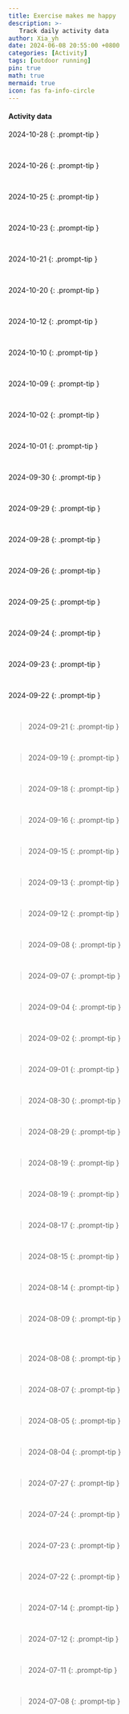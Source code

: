```yaml
---
title: Exercise makes me happy
description: >-
   Track daily activity data
author: Xia_yh
date: 2024-06-08 20:55:00 +0800
categories: [Activity]
tags: [outdoor running]
pin: true
math: true
mermaid: true
icon: fas fa-info-circle
---
```


#### Activity data

2024-10-28
 {: .prompt-tip }
<div class="strava-embed-placeholder" data-embed-type="activity" data-embed-id="12762475546" data-style="standard"></div><script src="https://strava-embeds.com/embed.js"></script>
 <br />


2024-10-26
 {: .prompt-tip }
<div class="strava-embed-placeholder" data-embed-type="activity" data-embed-id="12744653638" data-style="standard" data-from-embed="false"></div><script src="https://strava-embeds.com/embed.js"></script>
 <br />

2024-10-25
 {: .prompt-tip }
<div class="strava-embed-placeholder" data-embed-type="activity" data-embed-id="12737513256" data-style="standard" data-from-embed="false"></div><script src="https://strava-embeds.com/embed.js"></script>
 <br />


2024-10-23
 {: .prompt-tip }
<div class="strava-embed-placeholder" data-embed-type="activity" data-embed-id="12724127176" data-style="standard" data-from-embed="false"></div><script src="https://strava-embeds.com/embed.js"></script>
 <br />


2024-10-21
 {: .prompt-tip }
<div class="strava-embed-placeholder" data-embed-type="activity" data-embed-id="12705198795" data-style="standard" data-from-embed="false"></div><script src="https://strava-embeds.com/embed.js"></script>
 <br />


2024-10-20
 {: .prompt-tip }
 <div class="strava-embed-placeholder" data-embed-type="activity" data-embed-id="12696323517" data-style="standard" data-from-embed="false"></div><script src="https://strava-embeds.com/embed.js"></script>
 <br />

2024-10-12
 {: .prompt-tip }
<div class="strava-embed-placeholder" data-embed-type="activity" data-embed-id="12632656369" data-style="standard" data-from-embed="false"></div><script src="https://strava-embeds.com/embed.js"></script>
<br />

2024-10-10
 {: .prompt-tip }
<div class="strava-embed-placeholder" data-embed-type="activity" data-embed-id="12620684078" data-style="standard"></div><script src="https://strava-embeds.com/embed.js"></script>
<br />


2024-10-09
 {: .prompt-tip }
<div class="strava-embed-placeholder" data-embed-type="activity" data-embed-id="12609537125" data-style="standard" data-from-embed="false"></div><script src="https://strava-embeds.com/embed.js"></script>
<br />

2024-10-02
 {: .prompt-tip }
<div class="strava-embed-placeholder" data-embed-type="activity" data-embed-id="12552137514" data-style="standard" data-from-embed="false"></div><script src="https://strava-embeds.com/embed.js"></script>
<br />

2024-10-01
 {: .prompt-tip }
<div class="strava-embed-placeholder" data-embed-type="activity" data-embed-id="12543796874" data-style="standard" data-from-embed="false"></div><script src="https://strava-embeds.com/embed.js"></script>
<br />

2024-09-30
 {: .prompt-tip }
<div class="strava-embed-placeholder" data-embed-type="activity" data-embed-id="12536682129" data-style="standard" data-from-embed="false"></div><script src="https://strava-embeds.com/embed.js"></script>
<br />


2024-09-29
 {: .prompt-tip }
<div class="strava-embed-placeholder" data-embed-type="activity" data-embed-id="12527415064" data-style="standard" data-from-embed="false"></div><script src="https://strava-embeds.com/embed.js"></script>
<br />


2024-09-28
 {: .prompt-tip }
<div class="strava-embed-placeholder" data-embed-type="activity" data-embed-id="12518903473" data-style="standard" data-from-embed="false"></div><script src="https://strava-embeds.com/embed.js"></script>
<br />


2024-09-26
 {: .prompt-tip }
<div class="strava-embed-placeholder" data-embed-type="activity" data-embed-id="12504411808" data-style="standard" data-from-embed="false"></div><script src="https://strava-embeds.com/embed.js"></script>
<br />


2024-09-25
 {: .prompt-tip }
<div class="strava-embed-placeholder" data-embed-type="activity" data-embed-id="12496265492" data-style="standard" data-from-embed="false"></div><script src="https://strava-embeds.com/embed.js"></script>
<br />


2024-09-24
 {: .prompt-tip }
<div class="strava-embed-placeholder" data-embed-type="activity" data-embed-id="12487439808" data-style="standard" data-from-embed="false"></div><script src="https://strava-embeds.com/embed.js"></script>
<br />


2024-09-23
 {: .prompt-tip }
<div class="strava-embed-placeholder" data-embed-type="activity" data-embed-id="12479843079" data-style="standard" data-from-embed="false"></div><script src="https://strava-embeds.com/embed.js"></script>
<br />

 2024-09-22
 {: .prompt-tip }
<div class="strava-embed-placeholder" data-embed-type="activity" data-embed-id="12470773211" data-style="standard" data-from-embed="false"></div><script src="https://strava-embeds.com/embed.js"></script>
<br />

> 2024-09-21
 {: .prompt-tip }
<div class="strava-embed-placeholder" data-embed-type="activity" data-embed-id="12461936606" data-style="standard" data-from-embed="false"></div><script src="https://strava-embeds.com/embed.js"></script>
<br />


> 2024-09-19
 {: .prompt-tip }
<div class="strava-embed-placeholder" data-embed-type="activity" data-embed-id="12445751793" data-style="standard" data-from-embed="false"></div><script src="https://strava-embeds.com/embed.js"></script>
<br />


> 2024-09-18
 {: .prompt-tip }
<div class="strava-embed-placeholder" data-embed-type="activity" data-embed-id="12436984105" data-style="standard" data-from-embed="false"></div><script src="https://strava-embeds.com/embed.js"></script>
<br />


> 2024-09-16
 {: .prompt-tip }
<div class="strava-embed-placeholder" data-embed-type="activity" data-embed-id="12420430083" data-style="standard" data-from-embed="false"></div><script src="https://strava-embeds.com/embed.js"></script>
<br />


> 2024-09-15
 {: .prompt-tip }
<div class="strava-embed-placeholder" data-embed-type="activity" data-embed-id="12411247902" data-style="standard" data-from-embed="false"></div><script src="https://strava-embeds.com/embed.js"></script>
<br />

> 2024-09-13
 {: .prompt-tip }
<div class="strava-embed-placeholder" data-embed-type="activity" data-embed-id="12395478616" data-style="standard" data-from-embed="false"></div><script src="https://strava-embeds.com/embed.js"></script>
<br />


> 2024-09-12
 {: .prompt-tip }
<div class="strava-embed-placeholder" data-embed-type="activity" data-embed-id="12387476627" data-style="standard" data-from-embed="false"></div><script src="https://strava-embeds.com/embed.js"></script>
<br />

> 2024-09-08
 {: .prompt-tip }
<div class="strava-embed-placeholder" data-embed-type="activity" data-embed-id="12353196971" data-style="standard" data-from-embed="false"></div><script src="https://strava-embeds.com/embed.js"></script>
<br />

> 2024-09-07
 {: .prompt-tip }
<div class="strava-embed-placeholder" data-embed-type="activity" data-embed-id="12344214691" data-style="standard" data-from-embed="false"></div><script src="https://strava-embeds.com/embed.js"></script>
<br />

> 2024-09-04
 {: .prompt-tip }
<div class="strava-embed-placeholder" data-embed-type="activity" data-embed-id="12339254289" data-style="standard" data-from-embed="false"></div><script src="https://strava-embeds.com/embed.js"></script>
<br />


> 2024-09-02
 {: .prompt-tip }
<div class="strava-embed-placeholder" data-embed-type="activity" data-embed-id="12302152242" data-style="standard" data-from-embed="false"></div><script src="https://strava-embeds.com/embed.js"></script>
<br />


> 2024-09-01
 {: .prompt-tip }
<div class="strava-embed-placeholder" data-embed-type="activity" data-embed-id="12293068821" data-style="standard" data-from-embed="false"></div><script src="https://strava-embeds.com/embed.js"></script>
<br />

> 2024-08-30
 {: .prompt-tip }
<div class="strava-embed-placeholder" data-embed-type="activity" data-embed-id="12276687277" data-style="standard" data-from-embed="false"></div><script src="https://strava-embeds.com/embed.js"></script>
<br />

> 2024-08-29
 {: .prompt-tip }
<div class="strava-embed-placeholder" data-embed-type="activity" data-embed-id="12268175972" data-style="standard" data-from-embed="false"></div><script src="https://strava-embeds.com/embed.js"></script>
<br />


> 2024-08-19
 {: .prompt-tip }
<div class="strava-embed-placeholder" data-embed-type="activity" data-embed-id="12242450803" data-style="standard" data-from-embed="false"></div><script src="https://strava-embeds.com/embed.js"></script>
<br />


> 2024-08-19
 {: .prompt-tip }
<div class="strava-embed-placeholder" data-embed-type="activity" data-embed-id="12183093638" data-style="standard" data-from-embed="false"></div><script src="https://strava-embeds.com/embed.js"></script>
<br />


> 2024-08-17
 {: .prompt-tip }
<div class="strava-embed-placeholder" data-embed-type="activity" data-embed-id="12165687233" data-style="standard" data-from-embed="false"></div><script src="https://strava-embeds.com/embed.js"></script>
<br />

> 2024-08-15
 {: .prompt-tip }
<div class="strava-embed-placeholder" data-embed-type="activity" data-embed-id="12150235244" data-style="standard" data-from-embed="false"></div><script src="https://strava-embeds.com/embed.js"></script>
<br />


> 2024-08-14
 {: .prompt-tip }
<div class="strava-embed-placeholder" data-embed-type="activity" data-embed-id="12140760985" data-style="standard" data-from-embed="false"></div><script src="https://strava-embeds.com/embed.js"></script>
<br />

> 2024-08-09
 {: .prompt-tip }
<div class="strava-embed-placeholder" data-embed-type="activity" data-embed-id="12102442782" data-style="standard"></div><script src="https://strava-embeds.com/embed.js"></script>
<br />
<div class="strava-embed-placeholder" data-embed-type="activity" data-embed-id="12098668833" data-style="standard" data-from-embed="false"></div><script src="https://strava-embeds.com/embed.js"></script>
<br />

> 2024-08-08
 {: .prompt-tip }
<div class="strava-embed-placeholder" data-embed-type="activity" data-embed-id="12090461402" data-style="standard" data-from-embed="false"></div><script src="https://strava-embeds.com/embed.js"></script>
<br />


> 2024-08-07
 {: .prompt-tip }
<div class="strava-embed-placeholder" data-embed-type="activity" data-embed-id="12081320885" data-style="standard" data-from-embed="false"></div><script src="https://strava-embeds.com/embed.js"></script>
<br />

> 2024-08-05
 {: .prompt-tip }
<div class="strava-embed-placeholder" data-embed-type="activity" data-embed-id="12067877386" data-style="standard" data-from-embed="false"></div><script src="https://strava-embeds.com/embed.js"></script>
<br />

> 2024-08-04
 {: .prompt-tip }
<div class="strava-embed-placeholder" data-embed-type="activity" data-embed-id="12055474590" data-style="standard" data-from-embed="false"></div><script src="https://strava-embeds.com/embed.js"></script>
<br />


> 2024-07-27
 {: .prompt-tip }

<div class="strava-embed-placeholder" data-embed-type="activity" data-embed-id="11993622161" data-style="standard" data-from-embed="false"></div><script src="https://strava-embeds.com/embed.js"></script>
<br />

> 2024-07-24
 {: .prompt-tip }

<div class="strava-embed-placeholder" data-embed-type="activity" data-embed-id="11968861360" data-style="standard" data-from-embed="false"></div><script src="https://strava-embeds.com/embed.js"></script>
<br />


> 2024-07-23
 {: .prompt-tip }

<div class="strava-embed-placeholder" data-embed-type="activity" data-embed-id="11959539291" data-style="standard" data-from-embed="false"></div><script src="https://strava-embeds.com/embed.js"></script>
<br />

> 2024-07-22
 {: .prompt-tip }

<div class="strava-embed-placeholder" data-embed-type="activity" data-embed-id="11951285841" data-style="standard" data-from-embed="false"></div><script src="https://strava-embeds.com/embed.js"></script>
<br />


> 2024-07-14
 {: .prompt-tip }

<div class="strava-embed-placeholder" data-embed-type="activity" data-embed-id="11881440887" data-style="standard"></div><script src="https://strava-embeds.com/embed.js"></script>
<br />

> 2024-07-12
 {: .prompt-tip }


<div class="strava-embed-placeholder" data-embed-type="activity" data-embed-id="11869566837" data-style="standard"></div><script src="https://strava-embeds.com/embed.js"></script>
<br />

> 2024-07-11
 {: .prompt-tip }

<div class="strava-embed-placeholder" data-embed-type="activity" data-embed-id="11861622471" data-style="standard"></div><script src="https://strava-embeds.com/embed.js"></script>
<br />

> 2024-07-08
 {: .prompt-tip }

<div class="strava-embed-placeholder" data-embed-type="activity" data-embed-id="11836899604" data-style="standard" data-from-embed="false"></div><script src="https://strava-embeds.com/embed.js"></script>

